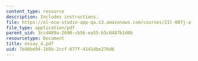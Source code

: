 ```yaml
---
content_type: resource
description: Includes instructions.
file: https://ol-ocw-studio-app-qa.s3.amazonaws.com/courses/21l-007j-after-columbus-fall-2003/7b86bd941b5b2ccf077f4141dbe276db_essay_4.pdf
file_type: application/pdf
parent_uid: 3ccd489a-2690-cb56-ea55-b5c0487b1d0b
resourcetype: Document
title: essay_4.pdf
uid: 7b86bd94-1b5b-2ccf-077f-4141dbe276db
---
```

